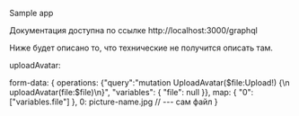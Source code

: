 Sample app


Документация доступна по ссылке http://localhost:3000/graphql

Ниже будет описано то, что технические не получится описать там.

uploadAvatar:

form-data: {
operations: {"query":"mutation UploadAvatar($file:Upload!) {\n uploadAvatar(file:$file)\n}", "variables": { "file": null }},
map: { "0": ["variables.file"] },
0: picture-name.jpg // --- сам файл
}
